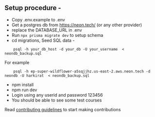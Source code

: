 
## Setup procedure - 
 - Copy .env.example to .env
 - Get a postgres db from https://neon.tech/ (or any other provider)
 - replace the DATABASE_URL in .env
 - Run `npx prisma migrate dev` to setup schema
 - cd migrations, Seed SQL data - 
```
    psql -h your_db_host -d your_db -U your_username  < neondb_backup.sql
```
For example
```
    psql -h ep-super-wildflower-a5sqjjhz.us-east-2.aws.neon.tech -d neondb -U harkirat  < neondb_backup.sql
```
 - npm install
 - npm run dev
 - Login using any userid and password 123456
 - You should be able to see some test courses

Read [contributing guidelines](./CONTRIBUTING.md) to start making contributions